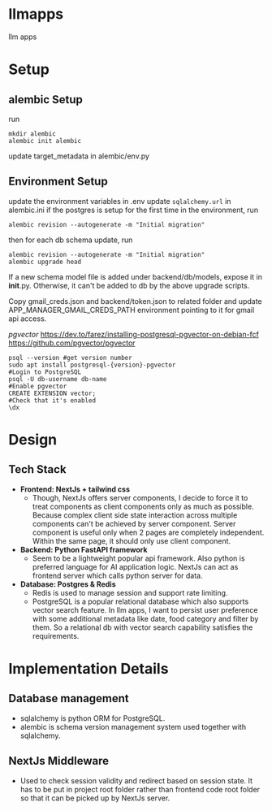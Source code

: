 # llmapps
llm apps 

# Setup
## alembic Setup
run
```
mkdir alembic
alembic init alembic
```
update target_metadata in alembic/env.py

## Environment Setup
update the environment variables in .env
update `sqlalchemy.url` in alembic.ini
if the postgres is setup for the first time in the environment, run
```
alembic revision --autogenerate -m "Initial migration"
```
then for each db schema update, run
```
alembic revision --autogenerate -m "Initial migration"
alembic upgrade head
```
If a new schema model file is added under backend/db/models, expose it in __init__.py. Otherwise, it can't be added to db by the above upgrade scripts. 


Copy gmail_creds.json and backend/token.json to related folder and update APP_MANAGER_GMAIL_CREDS_PATH environment pointing to it for gmail api access. 

*pgvector*
https://dev.to/farez/installing-postgresql-pgvector-on-debian-fcf 
https://github.com/pgvector/pgvector
```
psql --version #get version number
sudo apt install postgresql-{version}-pgvector
#Login to PostgreSQL
psql -U db-username db-name
#Enable pgvector
CREATE EXTENSION vector;
#Check that it's enabled
\dx
```

# Design
## Tech Stack
- **Frontend: NextJs + tailwind css** 
  - Though, NextJs offers server components, I decide to force it to treat components as client components only as much as possible. Because complex client side state interaction across multiple components can't be achieved by server component. Server component is useful only when 2 pages are completely independent. Within the same page, it should only use client component.
- **Backend: Python FastAPI framework** 
  - Seem to be a lightweight popular api framework. Also python is preferred language for AI application logic. NextJs can act as frontend server which calls python server for data. 
- **Database: Postgres & Redis**
  - Redis is used to manage session and support rate limiting. 
  - PostgreSQL is a popular relational database which also supports vector search feature. In llm apps, I want to persist user preference with some additional metadata like date, food category and filter by them. So a relational db with vector search capability satisfies the requirements.

# Implementation Details
## Database management
- sqlalchemy is python ORM for PostgreSQL.
- alembic is schema version management system used together with sqlalchemy. 

## NextJs Middleware
- Used to check session validity and redirect based on session state. It has to be put in project root folder rather than frontend code root folder so that it can be picked up by NextJs server. 